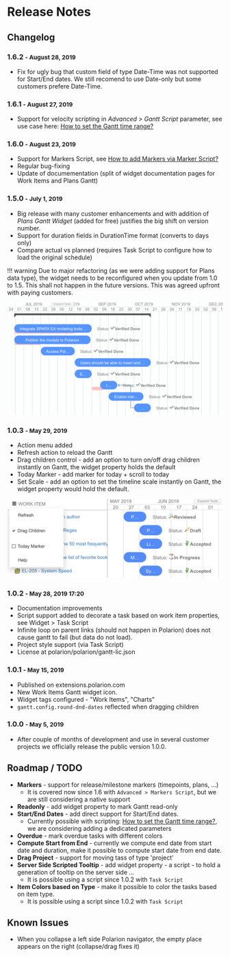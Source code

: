 # Release Notes

## Changelog


### 1.6.2 <small>- August 28, 2019 </small>
* Fix for ugly bug that custom field of type Date-Time was not supported for Start/End dates. We still recomend to use Date-only but some customers prefere Date-Time.

### 1.6.1 <small>- August 27, 2019 </small>

* Support for velocity scripting in *Advanced > Gantt Script* parameter, see use case here: [How to set the Gantt time range?](https://nextedy.freshdesk.com/support/solutions/articles/48000063422-how-to-set-the-gantt-time-range-)

### 1.6.0 <small>- August 23, 2019 </small>

* Support for Markers Script, see [How to add Markers via Marker Script?](https://nextedy.freshdesk.com/solution/articles/48000862790-how-to-add-markers-via-marker-script)
* Regular bug-fixing
* Update of documementation (split of widget documentation pages for Work Items and Plans Gantt)


### 1.5.0 <small>- July 1, 2019</small>

* Big release with many customer enhancements and with addition of *Plans Gantt Widget* (added for free) justifies the big shift on version number.
* Support for duration fields in DurationTime format (converts to days only)
* Compare actual vs planned (requires Task Script to configure how to load the original schedule)

!!! warning
    Due to major refactoring (as we were adding support for Plans data type), the widget needs to be reconfigured when you update from 1.0 to 1.5. This shall not happen in the future versions. This was agreed upfront with paying customers.
    

![Gantt-menu](img/gantt-versioning.gif)


### 1.0.3 <small>- May 29, 2019</small>
* Action menu added
* Refresh action to reload the Gantt
* Drag children control - add an option to turn on/off drag children instantly on Gantt, the widget property  holds the default
* Today Marker - add marker for today + scroll to today
* Set Scale - add an option to set the timeline scale instantly on Gantt, the widget property would hold the default.

![Gantt-menu](img/gantt-menu.png)


### 1.0.2 <small>- May 28, 2019 17:20</small>
* Documentation improvements
* Script support added to decorate a task based on work item properties, see Widget > Task Script
* Infinite loop on parent links (should not happen in Polarion) does not cause gantt to fail (but data do not load).
* Project style support (via Task Script)
* License at polarion/polarion/gantt-lic.json


### 1.0.1 <small>- May 15, 2019</small>

* Published on extensions.polarion.com
* New Work Items Gantt widget icon.
* Widget tags configured -  "Work Items", "Charts" 
* `gantt.config.round-dnd-dates`  reflected when dragging children
    
### 1.0.0 <small>- May 5, 2019</small>
*  After couple of months of development and use in several customer projects we officially release the public version 1.0.0.

## Roadmap / TODO
	
* **Markers** - support for release/milestone markers (timepoints, plans, ...)
	* It is covered now since 1.6 with `Advanced > Markers Script`, but we are still considering a native support
* **Readonly** - add widget property to mark Gantt read-only
* **Start/End Dates** - add direct support for Start/End dates. 
	* Currently possible with scripting: [How to set the Gantt time range?](https://nextedy.freshdesk.com/support/solutions/articles/48000063422-how-to-set-the-gantt-time-range-), we are considering adding a dedicated parameters
* **Overdue** - mark overdue tasks with different colors
* **Compute Start from End** - currently we compute end date from start date and duration, make it possible to compute start date from end date.
* **Drag Project** - support for moving tass of type 'project'
* **Server Side Scripted Tooltip** - add widget property - a script - to hold a generation of tooltip on the server side ...
	* It is possible using a script since 1.0.2 with `Task Script`
* **Item Colors based on Type** - make it possible to color the tasks based on item type.
	* It is possible using a script since 1.0.2 with `Task Script`

## Known Issues
* When you collapse a left side Polarion navigator, the empty place appears on the right (collapse/drag fixes it)
